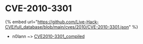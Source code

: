 # CVE-2010-3301
{% embed url="https://github.com/Live-Hack-CVE/full_database/blob/main/cves/2010/CVE-2010-3301.json" %}

* n0lann ~> [CVE2010-3301_compiled](https://www.alice-snow.ru/2010/database/cve-2010-3301/cve2010-3301_compiled-n0lann)